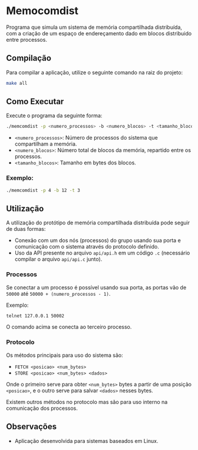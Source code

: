 # Memocomdist

Programa que simula um sistema de memória compartilhada distribuída, com a criação de um espaço de endereçamento dado em blocos distribuido entre processos.

## Compilação

Para compilar a aplicação, utilize o seguinte comando na raiz do projeto:

```bash
make all
```

## Como Executar

Execute o programa da seguinte forma:

```bash
./memcomdist -p <numero_processos> -b <numero_blocos> -t <tamanho_blocos>
```

- `<numero_processos>`: Número de processos do sistema que compartilham a memória.
- `<numero_blocos>`: Número total de blocos da memória, repartido entre os processos.
- `<tamanho_blocos>`: Tamanho em bytes dos blocos.

### Exemplo:

```bash
./memcomdist -p 4 -b 12 -t 3
```

## Utilização

A utilização do protótipo de memória compartilhada distribuída pode seguir de duas formas:

- Conexão com um dos nós (processos) do grupo usando sua porta e comunicação com o sistema através do protocolo definido.
- Uso da API presente no arquivo `api/api.h` em um código `.c` (necessário compilar o arquivo `api/api.c` junto).

### Processos

Se conectar a um processo é possível usando sua porta, as portas vão de `50000` até `50000 + (numero_processos - 1)`.

Exemplo:
```bash
telnet 127.0.0.1 50002
```

O comando acima se conecta ao terceiro processo.

### Protocolo

Os métodos principais para uso do sistema são:

- `FETCH <posicao> <num_bytes>`
- `STORE <posicao> <num_bytes> <dados>`

Onde o primeiro serve para obter `<num_bytes>` bytes a partir de uma posição `<posicao>`, e o outro serve para salvar `<dados>` nesses bytes.

Existem outros métodos no protocolo mas são para uso interno na comunicação dos processos.

## Observações

- Aplicação desenvolvida para sistemas baseados em Linux.
